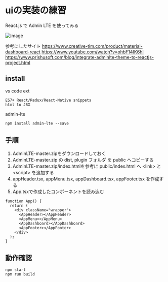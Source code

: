 # uiの実装の練習

React.js で Admin LTE を使ってみる

![image](../doc/adminTLE-sample.gif)

参考にしたサイト
https://www.creative-tim.com/product/material-dashboard-react
https://www.youtube.com/watch?v=ohbF14IK6hI
https://www.prishusoft.com/blog/integrate-adminlte-theme-to-reactjs-project.html

## install

vs code ext
```
ES7+ React/Redux/React-Native snippets
html to JSX
```

admin-lte
```
npm install admin-lte --save
````

## 手順
1. AdminLTE-master.zipをダウンロードしておく
1. AdminLTE-master.zip の dist, plugin フォルダ を public へコピーする
1. AdminLTE-master.zip/index.htmlを参考に public/index.html へ \<link\> と \<script\> を追加する
1. appHeader.tsx, appMenu.tsx, appDashboard.tsx, appFooter.tsx を作成する
1. App.tsxで作成したコンポーネントを読み込む
```
function App() {
  return (
    <div className="wrapper">
      <AppHeader></AppHeader>
      <AppMenu></AppMenu>
      <AppDashboard></AppDashboard>      
      <AppFooter></AppFooter>
    </div>
  );
}
```

## 動作確認

```
npm start
npm run build
```
